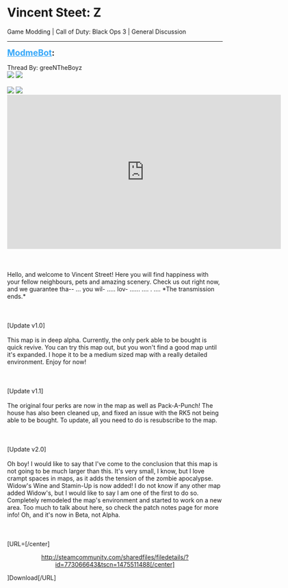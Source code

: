 # Vincent Steet: Z
Game Modding | Call of Duty: Black Ops 3 | General Discussion

---
<strong style="font-size: 1.4em;"><span style="text-decoration: underline;text-decoration-color: #34a7f9;"><span style="color:#34a7f9;">ModmeBot</span></span>:</strong>

<p>Thread By: greeNTheBoyz<br /><img style="max-width: 500px;" src="https://s14.postimg.org/z74q9dsy9/20161002171331_1.jpg">    <img style="max-width: 500px;" src="https://s14.postimg.org/yvn9wmci9/20161002171353_1.jpg"><br /><br /><img style="max-width: 500px;" src="https://s14.postimg.org/q1wdfipjl/20161002171520_1.jpg">    <img style="max-width: 500px;" src="https://s14.postimg.org/qsp3larwx/20161002224834_1.jpg"><iframe type="text/html" width="640" height="360" src="https://www.youtube.com/embed/YABr4ke_Kyg" frameborder="0"></iframe><br /><br /><br /><br />Hello, and welcome to Vincent Street! Here you will find happiness with your fellow neighbours, pets and amazing scenery. Check us out right now, and we guarantee tha-- ... you wil- ..... lov- ...... .... . .... *The transmission ends.*<br /><br /><br /><br />[Update v1.0] <br /><br />This map is in deep alpha. Currently, the only perk able to be bought is quick revive. You can try this map out, but you won&#39;t find a good map until it&#39;s expanded. I hope it to be a medium sized map with a really detailed environment. Enjoy for now! <br /><br /><br /><br />[Update v1.1] <br /><br />The original four perks are now in the map as well as Pack-A-Punch! The house has also been cleaned up, and fixed an issue with the RK5 not being able to be bought. To update, all you need to do is resubscribe to the map. <br /><br /><br /><br />[Update v2.0] <br /><br />Oh boy! I would like to say that I&#39;ve come to the conclusion that this map is not going to be much larger than this. It&#39;s very small, I know, but I love crampt spaces in maps, as it adds the tension of the zombie apocalypse. Widow&#39;s Wine and Stamin-Up is now added! I do not know if any other map added Widow&#39;s, but I would like to say I am one of the first to do so. Completely remodeled the map&#39;s environment and started to work on a new area. Too much to talk about here, so check the patch notes page for more info! Oh, and it&#39;s now in Beta, not Alpha.<br /><br /><br /><br />[URL=[/center]<br /><p style="text-align:center;"><a href="http://steamcommunity.com/sharedfiles/filedetails/?id=773066643&tscn=1475511488">http://steamcommunity.com/sharedfiles/filedetails/?id=773066643&amp;tscn=1475511488[/center]</a><p style="text-align:center;"></p>]Download[/URL]</p></p>
